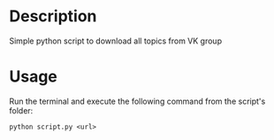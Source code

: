 # Description
Simple python script to download all topics from VK group

# Usage
Run the terminal and execute the following command from the script's folder:
```
python script.py <url>
```
